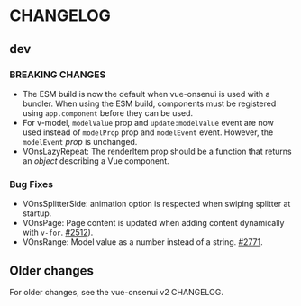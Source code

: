 CHANGELOG
====

dev
---

 ### BREAKING CHANGES

 * The ESM build is now the default when vue-onsenui is used with a bundler. When using the ESM build, components must be registered using `app.component` before they can be used.
 * For v-model, `modelValue` prop and `update:modelValue` event are now used instead of `modelProp` prop and `modelEvent` event. However, the `modelEvent` *prop* is unchanged.
 * VOnsLazyRepeat: The renderItem prop should be a function that returns an *object* describing a Vue component.

 ### Bug Fixes

 * VOnsSplitterSide: animation option is respected when swiping splitter at startup.
 * VOnsPage: Page content is updated when adding content dynamically with `v-for`. [#2512](https://github.com/OnsenUI/OnsenUI/issues/2512)).
 * VOnsRange: Model value as a number instead of a string. [#2771](https://github.com/OnsenUI/OnsenUI/issues/2771).

Older changes
-------------
For older changes, see the vue-onsenui v2 CHANGELOG.
